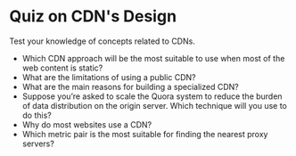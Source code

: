 # Quiz on CDN's Design

Test your knowledge of concepts related to CDNs.

* Which CDN approach will be the most suitable to use when most of the web content is static?
*  What are the limitations of using a public CDN?
*  What are the main reasons for building a specialized CDN?
* Suppose you’re asked to scale the Quora system to reduce the burden of data distribution on the origin server. Which technique will you use to do this?
* Why do most websites use a CDN?
* Which metric pair is the most suitable for finding the nearest proxy servers?